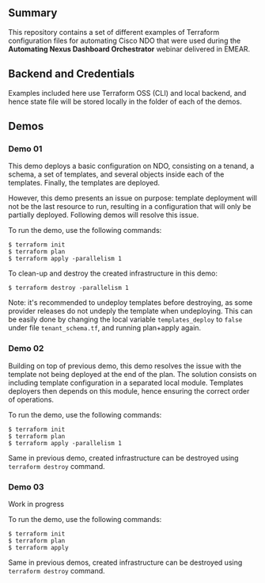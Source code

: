 ## Summary

This repository contains a set of different examples of Terraform configuration files for automating Cisco NDO that were used during the **Automating Nexus Dashboard Orchestrator** webinar delivered in EMEAR.

## Backend and Credentials

Examples included here use Terraform OSS (CLI) and local backend, and hence state file will be stored locally in the folder of each of the demos.

## Demos

### Demo 01
This demo deploys a basic configuration on NDO, consisting on a tenand, a schema, a set of templates, and several objects inside each of the templates. Finally, the templates are deployed.

However, this demo presents an issue on purpose: template deployment will not be the last resource to run, resulting in a configuration that will only be partially deployed. Following demos will resolve this issue.

To run the demo, use the following commands:

```
$ terraform init
$ terraform plan
$ terraform apply -parallelism 1
```

To clean-up and destroy the created infrastructure in this demo:

```
$ terraform destroy -parallelism 1
```

Note: it's recommended to undeploy templates before destroying, as some provider releases do not undeply the template when undeploying. This can be easily done by changing the local variable `templates_deploy` to `false` under file `tenant_schema.tf`, and running plan+apply again. 

### Demo 02
Building on top of previous demo, this demo resolves the issue with the template not being deployed at the end of the plan. The solution consists on including template configuration in a separated local module. Templates deployers then depends on this module, hence ensuring the correct order of operations.

To run the demo, use the following commands:

```
$ terraform init
$ terraform plan
$ terraform apply -parallelism 1
```

Same in previous demo, created infrastructure can be destroyed using `terraform destroy` command.

### Demo 03
Work in progress

To run the demo, use the following commands:

```
$ terraform init
$ terraform plan
$ terraform apply
```

Same in previous demos, created infrastructure can be destroyed using ```terraform destroy``` command.

